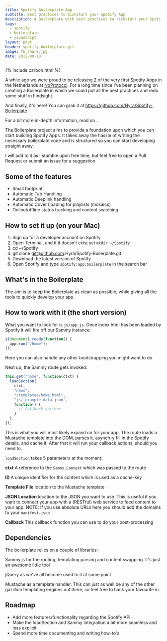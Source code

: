 ```yaml
---
title: Spotify Boilerplate App
subtitle: Best practices to kickstart your Spotify App
description: A Boilerplate with best practices to kickstart your Spotify App
tags:
  - spotify
  - boilerplate
  - javascript
layout: post
header: spotify-boilerplate.gif
image: fb_share.jpg
date: 2012-09-18
---
```


{% include carbon.html %}

A while ago we were proud to be releasing 2 of the very first Spotify Apps in the Netherlands at [NoProtocol](http://noprotocol.nl "NoProtocol"). For a long time since I've been planning on creating a Boilerplate in which we could put all the best practices and redo some stuff in hindsight.

And finally, it's here! You can grab it at <https://github.com/Hyra/Spotify-Boilerplate>

For a bit more in-depth information, read on ..

The Boilerplate project aims to provide a foundation upon which you can start building Spotify Apps. It takes away the hassle of writing the necessary boilerplate code and is structured so you can start developing straight away.

I will add to it as I stumble upon free time, but feel free to open a Pull Request or submit an issue for a suggestion

## Some of the features

* Small footprint
* Automatic Tab Handling
* Automatic Deeplink handling
* Automatic Cover Loading for playlists (mosaics)
* Online/offline status tracking and content switching

## How to set it up (on your Mac)

1.  Sign up for a developer account on Spotify
2.  Open Terminal, and if it doesn't exist yet `mkdir ~/Spotify`
3.  cd ~/Spotify
4.  git clone git@github.com:Hyra/Spotify-Boilerplate.git
5.  Download the latest version of Spotify
6.  Open Spotify and type `spotify:app:boilerplate` in the search bar

## What's in the Boilerplate

The aim is to keep the Boilerplate as clean as possible, while giving all the tools to quickly develop your app.

## How to work with it (the short version)

What you want to look for is `js/app.js`. Once index.html has been loaded by Spotify it will fire off our Sammy instance:

```javascript
$(document).ready(function() {
  app.run("/home");
});
```

Here you can also handle any other bootstrapping you might want to do.

Next up, the Sammy route gets invoked:

```javascript
this.get("home", function(ctxt) {
  loadSection(
    ctxt,
    "news",
    "/templates/home.html",
    "js/_example_data.json",
    function() {
      // Callback actions
    }
  );
});
```

This is what you will most likely expand on for your app. The route loads a Mustache template into the DOM, parses it, asynch-y fill in the Spotify details, and cache it. After that it will run your callback actions, should you need to.

`loadSection` takes 5 parameters at the moment:

**ctxt** A reference to the `Sammy.Context` which was passed to the route

**ID** A unique identifier for the content which is used as a cache-key

**Template File** location to the Mustache template

**JSON Location** location to the JSON you want to use. This is useful if you want to connect your app with a (RESTful) web service to feed content to your app. NOTE: If you use absolute URLs here you should add the domains to your `manifest.json`

**Callback** This callback function you can use to do your post-processing

## Dependencies

The boilerplate relies on a couple of libraries:

Sammy.js for the routing, templating parsing and content swapping. It's just an awesome little tool

jQuery as we've all become used to it at some point

Mustache as a template handler. This can just as well be any of the other gazillion templating engines out there, so feel free to hack your favourite in.

## Roadmap

* Add more features/functionality regarding the Spotify API
* Make the loadSection and Sammy integration a bit more seamless and less explicit
* Spend more time documenting and writing how-to's
